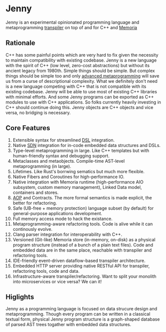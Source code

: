 # Jenny
Jenny is an experimental opinionated programming language and metaprogramming [transpiler](https://en.wikipedia.org/wiki/Source-to-source_compiler) on top of and for C++ and [Memoria](https://bitbucket.org/vsmirnov/memoria/wiki/Home)

## Rationale
C++ has some painful points which are very hard to fix given the necessity to maintain compatibility with existing codebase. Jenny is a new language with the spirit of C++ (low level, zero-cost abstractions) but without its ancient legacy from 1980th. Simple things should be simple. But complex things should be simple too and only [advanced metaprogramming](https://en.wikipedia.org/wiki/Metaclass) will save us from a curse of descriptional complexity. What we definitely don't need is a new language competing with C++ that is not compatible with its existing codebase. Jenny will be able to use most of existing C++ libraries with minimal efforts. And some Jenny programs can be exported as C++ modules to use with C++ applications. So folks currently heavily investing in C++ should continue doing this. Jenny objects are C++ objects and vice versa, no bridging is necessary.

## Core Features

1. Extensible syntax for streamlined [DSL](https://en.wikipedia.org/wiki/Domain-specific_language) integration.
1. Native [SDN](https://bitbucket.org/vsmirnov/memoria/wiki/String%20Data%20Notation) integration for in-code embedded data structures and DSLs.
1. Type-level metaprogramming in large. Like C++ templates but with human-friendly syntax and debugging support.
1. Metaclasses and metaobjects. Compile-time AST-level metaprogramming (in large).
1. Lifetimes. Like Rust's borrwing sematics but much more flexible.
1. Native Fibers and Coroutines for high-performance IO.
1. Native integration with Memoria runtime (high-performance AIO subsystem, custom memory management), Linked Data model, containers and stores.
1. [AOP](https://en.wikipedia.org/wiki/Aspect-oriented_programming) and Contracts. The more formal semantics is made explicit, the better for refactoring.
1. Safe (UB-free + memory protection) language subset (by default) for general-purpose applications development.
1. Full memory access mode to hack the existance.
1. Metaprogramming-aware refactoring tools. Code is alive while it can continously evolve.
1. Clang parser integration for interoperability with C++.
1. Versioned (Git-like) Memoria store (in-memory, on-disk) as a physical program structure (instead of a bunch of a plain text files). Code and embedded data are in the same place, reachable with transpiler and refactoring tools.
1. IDE-friendly event-driven dataflow-based transpiler architecture.
1. Embedded HTTP server providing native RESTful API for transpiler, refactoring tools, code and data.
1. Infrastructure-aware transpiler/refactoring. Want to split your monolith into microservices or vice versa? We can it!

## Higlights

Jenny as a programming language is focused on data strucure design and metaprogramming. Though every program can be written in a classical textual form, physical Jenny program structure is a graph-shaped database of parsed AST trees togather with embedded data structures.  
